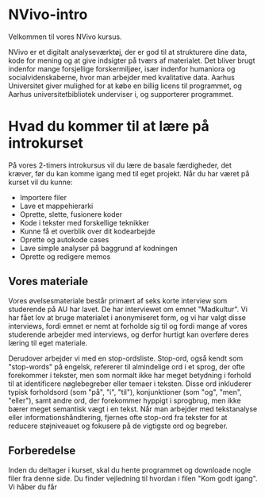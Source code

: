 # NVivo-intro
Velkommen til vores NVivo kursus.

NVivo er et digitalt analyseværktøj, der er god til at strukturere dine data, kode for mening og  at give indsigter på tværs af materialet. Det bliver brugt indenfor mange forsjellige forskermiljøer, især indenfor humaniora og socialvidenskaberne, hvor man arbejder med kvalitative data. Aarhus Universitet giver mulighed for at købe en billig licens til programmet, og Aarhus universitetbibliotek underviser i, og supporterer programmet.


# Hvad du kommer til at lære på introkurset
På vores 2-timers introkursus vil du lære de basale færdigheder, det kræver, før du kan komme igang med til eget projekt. Når du har været på kurset vil du kunne:
- Importere filer
- Lave et mappehierarki
- Oprette, slette, fusionere koder
- Kode i tekster med forskellige teknikker
- Kunne få et overblik over dit kodearbejde
- Oprette og autokode cases
- Lave simple analyser på baggrund af kodningen
- Oprette og redigere memos


## Vores materiale
Vores øvelsesmateriale består primært af seks korte interview som studerende på AU har lavet. De har interviewet om emnet "Madkultur". Vi har fået lov at bruge materialet i anonymiseret form, og vi har valgt disse interviews, fordi emnet er nemt at forholde sig til og fordi mange af vores studerende arbejder med interviews, og derfor hurtigt kan overføre deres læring til eget materiale.

Derudover arbejder vi med en stop-ordsliste. Stop-ord, også kendt som "stop-words" på engelsk, refererer til almindelige ord i et sprog, der ofte forekommer i tekster, men som normalt ikke har meget betydning i forhold til at identificere nøglebegreber eller temaer i teksten. Disse ord inkluderer typisk forholdsord (som "på", "i", "til"), konjunktioner (som "og", "men", "eller"), samt andre ord, der forekommer hyppigt i sprogbrug, men ikke bærer meget semantisk vægt i en tekst. Når man arbejder med tekstanalyse eller informationshåndtering, fjernes ofte stop-ord fra tekster for at reducere støjniveauet og fokusere på de vigtigste ord og begreber. 


## Forberedelse
Inden du deltager i kurset, skal du hente programmet og downloade nogle filer fra denne side. Du finder vejledning til hvordan i filen "Kom godt igang".
Vi håber du får 


